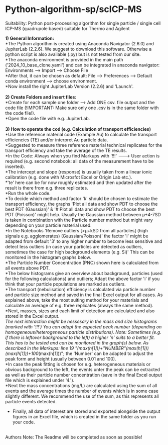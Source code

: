# Python-algorithm-sp/scICP-MS
Suitability: Python post-processing algorithm for single particle / single cell ICP-MS (quadrupole based) suitable for Thermo and Agilent

<b>1)  General Information:</b><br>
*The Python algorithm is created using Anaconda Navigator (2.6.0) and JupiterLab (2.2.6). We suggest to download this software. Otherwise a python script is also available (.py) but is not tested from our site.<br>
*The anaconda environment is provided in the main path ('2024_10_base_clone.yaml') and can be integrated in anaconda navigator: Environments --> Import --> Choose File<br>
*After that, it can be chosen as default: File --> Preferences --> Default conda environment --> choose environment. <br>
*Now install the right JupiterLab Version (2.2.6) and 'Launch'.<br>
<br>
<b>2) Create Folders and insert files:</b><br>
*Create for each sample one folder --> Add ONE csv. file output and the code file (!IMPORTANT: Make sure only one .csv is in the same folder with the code file!). <br>
*Open the code file with e.g. JupiterLab.
<br><br>
<b>3) How to operate the cod (e.g. Calculation of transport efficiencies) </b><br>
*Use the reference material code (Example Au) to calculate the transport efficiencies (TE) and/or interpret Au particle data. <br>
*Suggested to measure three reference material technical replicates for the transport efficiency and take the average of the TE results. <br>
*In the Code: Always when you find Markups with '!!!' ---> User action is required (e.g. second notebook: all data of the measurement have to be inserted). <br>
*The intercept and slope (response) is usually taken from a linear ionic calibration (e.g. done with Microsfot Excel or Origin Lab etc.). <br>
*'te' here can be for now roughly estimated and then updated after the result is there from e.g. three replicates. <br>
*Run the whole code. <br>
*To decide which method and factor 'k' should be chosen to estimate the transport efficiency, the graphs 'Plot all data and show PDT to choose the best PDT (Gaussian)' & '# Plot all data and show PDT to choose the best PDT (Poisson)' might help. Usually the Gaussian method between µ+4-7SD is taken in combination with the Particle number method but might vary depending on your particle material used. <br>
*In the Notebooks 'Remove outliers [>µ+kSD from all particles] (high signals e.g. agglomerates) (Gaussian/Poisson)' the factor 'i' might be adapted from default '3' to any higher number to become less sensitive and detect less outliers (in case your particles are detected as outliers, sometimes the case for high background elements (e.g. Si)' This can be monitored in the histogram graphs below. <br>
*The Particle Number Concentration (PNC) shown here is calculated from all events above PDT. <br>
*The below histograms give an overview about background, particles (used for the following calculations) and outliers; Adapt the above factor 'i' if you think that your particle populations are marked as outliers. <br>
*The transport (nebulisation) efficiency is calculated via particle number and particle size method and saved in the final Excel output for all cases. As explained above, take the most suiting method for your materials and calculate an average of e.g. three replicates (always the same method). <br>
*Next, masses, sizes and each limit of detection are calculated and also stored in the Excel output. <br>
*The next interaction might be nessesary in the mass and size histograms (marked with '!!!')
*You can adapt the expected peak number (depending on homogeneous/heterogeneous particle distributions). Note: Sometimes (e.g. if there is leftover background to the left) a higher 'n' suits to a better fit. This has to be tested and can be monitored in the graph(s) below. As described in the Markups: line 19 "(max(h[1]))+"NUMBER"*(max(h[1]))(max(h[1]))+100*(max(h[1]))"; the 'Number' can be adapted to adjust the peak form and height (usually between 0.01 and 100). <br>
*In case the peak fitting is chosen for e.g. heterogeneous materials or obvious background to the left, the events unter the peak can be extracted as well as their particle number concentration (save in the final Excel output file which is explained under '4.'). <br>
*Next the mass concentrations (mg/L) are calculated using the sum of all events and the average times the number of events which is in some case slightly different. We recommend the use of the sum, as this represents all particle events detected. <br>
* Finally, all data of interest are stored and exported alongside the output figures in an Excel file, which is created in the same folder as you run your code. <br>


<br>
Authors Note: The Readme will be completed as soon as possible!


